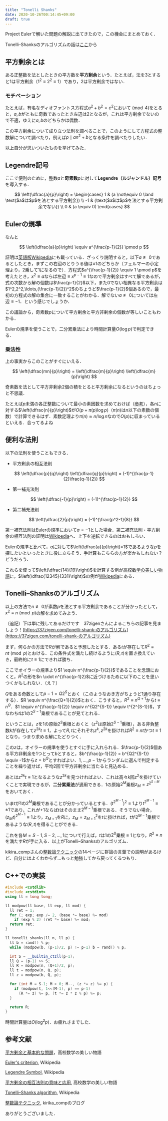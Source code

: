 ```yaml
---
title: "Tonelli Shanks"
date: 2020-10-26T00:14:45+09:00
draft: true
---
```


Project Eulerで解いた問題の解説に出てきたので，この機会にまとめておく．

Tonelli–Shanksのアルゴリズムの話は[ここ](#Tonelli–Shanksのアルゴリズム)から

## 平方剰余とは

ある正整数を法としたときの平方数を**平方剰余**という．たとえば，法を$3$とすると$1$は平方剰余（$1^2 \equiv 2^2 \equiv 1$）であり，$2$は平方剰余ではない．

### モチベーション

たとえば，有名なディオファントス方程式$a^2 + b^2 = c^2$において$\pmod 4$をとると，$a,b$がともに奇数であったとき左辺は$2$となるが，これは平方剰余でないので不適，ゆえに$a,b$のどちらかは偶数．

この平方剰余について成り立つ法則を調べることで，このようにして方程式の整数解について調べたり，例えば$p \mid an^2+b$となる条件を調べたりしたい．

以上自分が思いついたものを挙げてみた．

## Legendre記号

ここで便利のために，整数$a$と**奇素数**$p$に対して**Legendre（ルジャンドル）記号**を導入する．

$$
\left(\dfrac{a}{p}\right) = \begin{cases}
    1 & (a \not\equiv 0 \land \text{$a$は$p$を法とする平方剰余}) \\
    -1 & (\text{$a$は$p$を法とする平方剰余でない}) \\
    0 & (a \equiv 0)
\end{cases}
$$

## Eulerの規準

なんと

$$ \left(\dfrac{a}{p}\right) \equiv a^{\frac{p-1}{2}} \pmod p $$

証明は[英語版Wikipedia](https://en.wikipedia.org/wiki/Euler%27s_criterion)にも載っている．ざっくり説明すると，以下$a \not\equiv 0$であるとしたとき，まずこの右辺のとりうる値は$\pm1$のどちらか（フェルマーの小定理より，$2$乗して$1$になるので）．方程式$a^{\frac{p-1}{2}} \equiv 1 \pmod p$を考えたとき，$x^2 \equiv a$ならば左辺$\equiv x^{p-1} \equiv 1$なので平方剰余はすべて解であるが，式の次数から解の個数は$\frac{p-1}{2}$以下，また$0$でない相異なる平方剰余は$1^2,2^2,\ldots,(\frac{p-1}{2})^2$のちょうど$\frac{p-1}{2}$個あるので，最初の方程式の解の集合に一致することがわかる．解でない$a \not\equiv 0$については左辺$\equiv -1$．という感じでしょうか．

この議論から，奇素数$p$について平方剰余と平方非剰余の個数が等しいこともわかる．

Eulerの規準を使うことで，二分累乗法により時間計算量$O(\log p)$で判定できる．

### 乗法性

上の事実からこのことがすぐにいえる．

$$ \left(\dfrac{mn}{p}\right) = \left(\dfrac{m}{p}\right) \left(\dfrac{m}{p}\right) $$

奇素数を法として平方非剰余$2$個の積をとると平方剰余になるというのはちょっと不思議．

たとえば$p$未満の各正整数について最小の素因数を求めておけば（[参考](https://cp-algorithms.com/algebra/prime-sieve-linear.html)），各$n$に対する$\left(\dfrac{n}{p}\right)$が$O(p + \pi(p)\log p)$（$\pi(n)$は$n$以下の素数の個数）で計算できるはず．素数定理より$\pi(n) \approx n/\log n$なので$O(p)$に収まっているといえる．合ってるよね

## 便利な法則

以下の法則を使うこともできる．

* 平方剰余の相互法則

$$ \left(\dfrac{p}{q}\right) \left(\dfrac{q}{p}\right) = (-1)^{\frac{p-1}{2}\frac{q-1}{2}} $$

* 第一補充法則

$$ \left(\dfrac{-1}{p}\right) = (-1)^{\frac{p-1}{2}} $$

* 第二補充法則

$$ \left(\dfrac{2}{p}\right) = (-1)^{\frac{p^2-1}{8}} $$

第一補充法則はEulerの規準において$a=-1$とした場合．第二補充法則・平方剰余の相互法則の証明は[Wikipedia](https://en.wikipedia.org/wiki/Quadratic_reciprocity#Proof)へ．上下を逆転できるのはおもしろい．

Eulerの規準と比べて，$a$に対して$\left(\dfrac{a}{p}\right)=1$であるような$p$を探したいといったときに役に立ちそう．手計算もこちらの方が楽かもしれない？　どうだろう．

これらを使って$\left(\dfrac{14}{19}\right)$を計算する例が[高校数学の美しい物語](https://mathtrain.jp/sogohosoku)に，$\left(\dfrac{12345}{331}\right)$の例が[Wikipedia](https://en.wikipedia.org/wiki/Legendre_symbol#Computational_example)にある．

## Tonelli–Shanksのアルゴリズム

以上の方法で$n \not\equiv 0$が素数$p$を法とする平方剰余であることが分かったとして，$x^2 \equiv n \pmod p$の解を求めてみよう．

（追記）下は単に残してあるだけです　37zigenさんによるこちらの記事を見ましょう！[https://37zigen.com/tonelli-shank-のアルゴリズム](https://37zigen.com/tonelli-shank-のアルゴリズム)

まず，何らかの方法で$R$が解であると予想したとする．ある$t$が存在して$R^2 \equiv nt \pmod p$とおける．この条件式を満たし続けるように$(R, t)$を置き換えていき，最終的に$t \equiv 1$にできれば勝ち．

ここでオイラーの規準より$1 \equiv n^{\frac{p-1}{2}}$であることを念頭におくと，$R^2$の形を$n \cdot n^{\frac{p-1}2}$に近づけるために以下のことを思いつくかもしれない．（え？）

$Q$をある奇数として$p-1 = Q2^S$とおく（このようなおき方がちょうど$1$通り存在する）．$R \equiv n^{\frac{Q+1}{2}}$とおく．こうすると，$R^2 \equiv n^{Q+1}$から$t \equiv n^Q$．$1 \equiv n^{\frac{p-1}{2}} \equiv n^{Q2^{S-1}} \equiv t^{2^{S-1}}$，すなわち$t$は$1$の$2^{S-1}$乗根であることが見てとれる．

ということは，$z$を$1$の原始$2^S$乗根とおくと（$z^2$は原始$2^{S-1}$乗根），ある非負整数$k$が存在して$z^{2k}t \equiv 1$，よって$R,t$にそれぞれ$z^k,z^{2k}$を掛ければ$R^2 \equiv nt$かつ$t \equiv 1$となり，つまり求める解にたどりつく．

この$z$は，オイラーの規準を使うとすぐに手に入れられる．$\frac{p-1}{2}$個ある平方非剰余を$1$つとって$b$とすると，$b^{\frac{p-1}{2}} = b^{Q2^{S-1}} \equiv -1$から$z=b^Q$とすればよい．$1,\ldots,p-1$からランダムに選んで判定することを繰り返せば，平均$2$回で平方非剰余に当たると見込める．

あとは$z^{2k}t\equiv1$となるような$z^{2k}$を見つければよい．これは高々$k$回$z^2$を掛けていくことで実現できるが，**二分累乗法**が適用できる．$1$の原始$2^M$乗根$z_M=z^{2^{S-M}}$をおいておく．

いま$t$が$1$の$2^M$乗根であることが分かっているとする．$(t^{2^{M-1}})^2 \equiv 1$より$t^{2^{M-1}} \equiv \pm 1$であり，これが$+1$ならば$t$はそのまま$2^{M-1}$乗根である．そうでない場合，$(z_Mt)^{2^{M-1}} \equiv 1$より，$z_{M+1}$を$R$に，$z_M=z_{M+1}^2$を$t$に掛ければ，$t$が$2^{M-1}$乗根であるような$(R, t)$を得ることができる．

これを各$M=S-1,S-2,\ldots,1$について行えば，$t$は$1$の$2^0$乗根$\equiv1$となり，$R^2 \equiv n$を満たす$R$が手に入る．以上がTonelli–Shanksのアルゴリズム．

kikira_compさんの[整数論テクニック](http://kirika-comp.hatenablog.com/entry/2018/03/12/210446)の$14$ページに群論の言葉での説明があるけど、自分にはよくわからず…もっと勉強してから戻ってくるつもり．

## C++での実装

```cpp
#include <cstdlib>
#include <cstdint>
using ll = long long;

ll modpow(ll base, ll exp, ll mod) {
  ll ret = 1;
  for (; exp; exp /= 2, (base *= base) %= mod)
    if (exp % 2) (ret *= base) %= mod;
  return ret;
}

ll tonelli_shanks(ll n, ll p) {
  ll b = rand() % p;
  while (modpow(b, (p-1)/2, p) != p-1) b = rand() % p;

  int S = __builtin_ctzll(p-1);
  ll Q = (p-1) >> S;
  ll R = modpow(n, (Q+1)/2, p);
  ll t = modpow(n, Q, p);
  ll z = modpow(b, Q, p);

  for (int M = S-1; M > 0; M--, (z *= z) %= p) {
    if (modpow(t, 1<<(M-1), p) == p-1)
      (R *= z) %= p, (t *= z * z % p) %= p;
  }

  return R;
}
```

時間計算量は$O(\log^2 p)$．お疲れさまでした．

## 参考文献

[平方剰余と基本的な問題](https://mathtrain.jp/joyo)，高校数学の美しい物語

[Euler's criterion](https://en.wikipedia.org/wiki/Euler%27s_criterion), Wikipedia

[Legendre Symbol](https://en.wikipedia.org/wiki/Legendre_symbol), Wikipedia

[平方剰余の相互法則の意味と応用](https://mathtrain.jp/sogohosoku), 高校数学の美しい物語

[Tonelli–Shanks algorithm](https://en.wikipedia.org/wiki/Tonelli%E2%80%93Shanks_algorithm), Wikipedia

[整数論テクニック](http://kirika-comp.hatenablog.com/entry/2018/03/12/210446), kirika_compのブログ

ありがとうございました．

